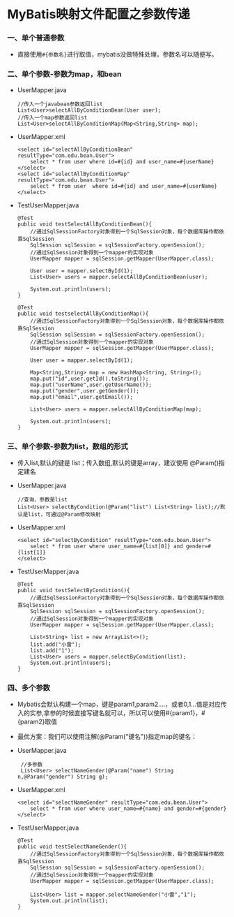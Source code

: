 # MyBatis映射文件配置之参数传递

### 一、单个普通参数

* 直接使用`#{参数名}`进行取值，mybatis没做特殊处理，参数名可以随便写。

### 二、单个参数-参数为map，和bean

* UserMapper.java

      //传入一个javabean参数返回list
      List<User>selectAllByConditionBean(User user);
      //传入一个map参数返回list
      List<User>selectAllByConditionMap(Map<String,String> map);

* UserMapper.xml

      <select id="selectAllByConditionBean" resultType="com.edu.bean.User">
          select * from user where id=#{id} and user_name=#{userName}
      </select>
      <select id="selectAllByConditionMap" resultType="com.edu.bean.User">
          select * from user  where id=#{id} and user_name=#{userName}
      </select>

* TestUserMapper.java

      @Test
      public void testSelectAllByConditionBean(){
          //通过SqlSessionFactory对象得到一个SqlSession对象，每个数据库操作都依靠SqlSession
          SqlSession sqlSession = sqlSessionFactory.openSession();
          //通过SqlSession对象得到一个mapper的实现对象
          UserMapper mapper = sqlSession.getMapper(UserMapper.class);

          User user = mapper.selectById(1);
          List<User> users = mapper.selectAllByConditionBean(user);

          System.out.println(users);
      }

      @Test
      public void testselectAllByConditionMap(){
          //通过SqlSessionFactory对象得到一个SqlSession对象，每个数据库操作都依靠SqlSession
          SqlSession sqlSession = sqlSessionFactory.openSession();
          //通过SqlSession对象得到一个mapper的实现对象
          UserMapper mapper = sqlSession.getMapper(UserMapper.class);

          User user = mapper.selectById(1);

          Map<String,String> map = new HashMap<String, String>();
          map.put("id",user.getId().toString());
          map.put("userName",user.getUserName());
          map.put("gender",user.getGender());
          map.put("email",user.getEmail());

          List<User> users = mapper.selectAllByConditionMap(map);

          System.out.println(users);
      }

### 三、单个参数-参数为list，数组的形式

* 传入list,默认的键是 list；传入数组,默认的键是array，建议使用 @Param()指定建名

* UserMapper.java

      //查询、参数是list
      List<User> selectByCondition(@Param("list") List<String> list);//默认是list，可通过@Param修改映射
  
* UserMapper.xml

      <select id="selectByCondition" resultType="com.edu.bean.User">
          select * from user where user_name=#{list[0]} and gender=#{list[1]}
      </select>

* TestUserMapper.java

      @Test
      public void testSelectByCondition(){
          //通过SqlSessionFactory对象得到一个SqlSession对象，每个数据库操作都依靠SqlSession
          SqlSession sqlSession = sqlSessionFactory.openSession();
          //通过SqlSession对象得到一个mapper的实现对象
          UserMapper mapper = sqlSession.getMapper(UserMapper.class);

          List<String> list = new ArrayList<>();
          list.add("小雷");
          list.add("1");
          List<User> users = mapper.selectByCondition(list);
          System.out.println(users);
      }
      
 ###  四、多个参数
 
 * Mybatis会默认构建一个map，键是param1,param2....，或者0,1...值是对应传入的实参,拿参的时候直接写键名就可以，所以可以使用#{param1}，#{param2}取值

* 最优方案：我们可以使用注解(@Param("键名"))指定map的键名：
  
*  UserMapper.java
 
        //多参数
        List<User> selectNameGender(@Param("name") String n,@Param("gender") String g);

* UserMapper.xml

      <select id="selectNameGender" resultType="com.edu.bean.User">
          select * from user where user_name=#{name} and gender=#{gender}
      </select>

* TestUserMapper.java

      @Test
      public void testSelectNameGender(){
          //通过SqlSessionFactory对象得到一个SqlSession对象，每个数据库操作都依靠SqlSession
          SqlSession sqlSession = sqlSessionFactory.openSession();
          //通过SqlSession对象得到一个mapper的实现对象
          UserMapper mapper = sqlSession.getMapper(UserMapper.class);

          List<User> list = mapper.selectNameGender("小雷","1");
          System.out.println(list);
      }










